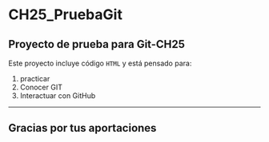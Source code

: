 # CH25_PruebaGit
## Proyecto de prueba para Git-CH25

Este proyecto incluye código `HTML` y está pensado para:
1. practicar
2. Conocer GIT
3. Interactuar con GitHub

---

## Gracias por tus aportaciones

 